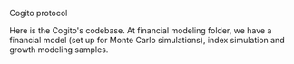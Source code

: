 Cogito protocol

Here is the Cogito's codebase.
At financial modeling folder, we have a financial model (set up for Monte Carlo simulations), index simulation and growth modeling samples.
